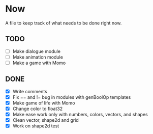 # Now

A file to keep track of what needs to be done right now.

## TODO

* [ ] Make dialogue module
* [ ] Make animation module
* [ ] Make a game with Momo

## DONE

* [x] Write comments
* [x] Fix == and != bug in modules with genBoolOp templates
* [x] Make game of life with Momo
* [x] Change color to float32
* [x] Make ease work only with numbers, colors, vectors, and shapes
* [x] Clean vector, shape2d and grid
* [x] Work on shape2d test

